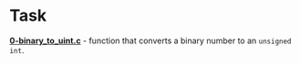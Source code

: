 # Task
**[0-binary_to_uint.c](0-binary_to_uint.c)** - function that converts a binary number to an `unsigned int`.
